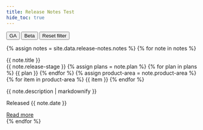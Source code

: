 ```yaml
---
title: Release Notes Test
hide_toc: true
---
```


<button class="button button-fill filter-button" onclick="javascript:hideCards(ga)">GA</button>
<button class="button button-fill filter-button" onclick="javascript:hideCards(beta)">Beta</button>
<button class="button button-fill filter-button" onclick="javascript:showCards()">Reset filter</button>

{% assign notes = site.data.release-notes.notes %}
{% for note in notes %}
<section class="release-note-card {{ note.release-stage | slugify }}">
<div class="release-note-card--box">
  <span class="release-note-card--note-header" id="{{ note.title | slugify }}">{{ note.title }}</span><br>
  <div class="release-note-card--badges">
    <span class="badge badge--purple {{ note.release-stage | slugify }}">{{ note.release-stage }}</span>
    {% assign plans = note.plan %}
      {% for plan in plans %}
      <span class="badge badge {{ plan | slugify }}">{{ plan }}</span>
      {% endfor %}
    {% assign product-area = note.product-area %}
      {% for item in product-area %}
      <span class="badge badge--success {{ item | slugify }}">{{ item }}</span>
      {% endfor %}
  </div>
<div class="release-note-card--content">
  <main>
    <p>{{ note.description | markdownify }}</p>
    <p class="release-note-card--date">Released {{ note.date }}</p> <a class="button button-fill release-note-card--read-more" href="{{ note.read-more }}">Read more</a>
  </main>
</div>
</div>
</section>
{% endfor %}

<script type="text/javascript">
var ga = "ga"
var beta = "beta"
var pilot = "pilot"
 function hideCards(className) {
  const sections = document.querySelectorAll("section");
  sections.forEach((section) => {
    if (!section.classList.contains(className)) {
      section.classList.add("release-note-card--hidden");
      }
    });
  }

  function showCards() {
  var sections = document.querySelectorAll("section");
  sections.forEach((section) => {
    if (section.classList.contains('release-note-card--hidden')) {
      section.classList.remove('release-note-card--hidden');
      }
    });
  }
</script>